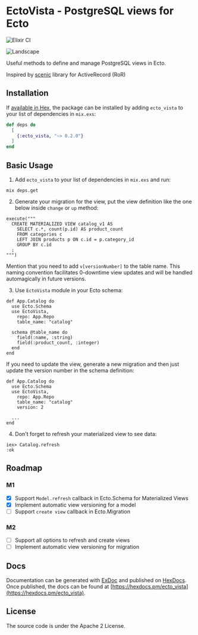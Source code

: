 # EctoVista - PostgreSQL views for Ecto

![Elixir CI](https://github.com/flowerett/ecto_vista/workflows/Elixir%20CI/badge.svg)

![Landscape](https://pp.userapi.com/c1111/u5935491/11475271/x_d17f8ffd.jpg)

Useful methods to define and manage PostgreSQL views in Ecto.

Inspired by [scenic](https://github.com/scenic-views/scenic) library for ActiveRecord (RoR)

## Installation

If [available in Hex](https://hex.pm/docs/publish), the package can be installed
by adding `ecto_vista` to your list of dependencies in `mix.exs`:

```elixir
def deps do
  [
    {:ecto_vista, "~> 0.2.0"}
  ]
end
```

## Basic Usage

1. Add `ecto_vista` to your list of dependencies in `mix.exs` and run:

```
mix deps.get
```

2. Generate your migration for the view, put the view definition like the one below
inside `change` or `up` method:

```
execute("""
  CREATE MATERIALIZED VIEW catalog_v1 AS
    SELECT c.*, count(p.id) AS product_count
    FROM categories c
    LEFT JOIN products p ON c.id = p.category_id
    GROUP BY c.id
  ;
""")
```

Mention that you need to add `v[versionNumber]` to the table name.
This naming convention facilitates 0-downtime view updates and will be handled automagically in future versions.

3. Use `EctoVista` module in your Ecto schema:

```
def App.Catalog do
  use Ecto.Schema
  use EctoVista,
    repo: App.Repo
    table_name: "catalog"

  schema @table_name do
    field(:name, :string)
    field(:product_count, :integer)
  end
end
```

If you need to update the view, generate a new migration and then just update the version number in the schema definition:

```
def App.Catalog do
  use Ecto.Schema
  use EctoVista,
    repo: App.Repo
    table_name: "catalog"
    version: 2

  ...
end
```

4. Don't forget to refresh your materialized view to see data:

```
iex> Catalog.refresh
:ok
```

## Roadmap

### M1

- [x] Support `Model.refresh` callback in Ecto.Schema for Materialized Views
- [x] Implement automatic view versioning for a model
- [ ] Support `create view` callback in Ecto.Migration

### M2
- [ ] Support all options to refresh and create views
- [ ] Implement automatic view versioning for migration

## Docs

Documentation can be generated with [ExDoc](https://github.com/elixir-lang/ex_doc)
and published on [HexDocs](https://hexdocs.pm). Once published, the docs can
be found at [https://hexdocs.pm/ecto_vista](https://hexdocs.pm/ecto_vista).

## License

The source code is under the Apache 2 License.
